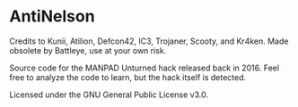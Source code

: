 # AntiNelson
Credits to Kunii, Atilion, Defcon42, IC3, Trojaner, Scooty, and Kr4ken. Made obsolete by Battleye, use at your own risk.

Source code for the MANPAD Unturned hack released back in 2016. Feel free to analyze the code to learn, but the hack itself is detected.

Licensed under the GNU General Public License v3.0.
